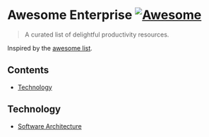 # Awesome Enterprise [![Awesome](https://awesome.re/badge.svg)](https://awesome.re)

> A curated list of delightful productivity resources.

Inspired by the [awesome list](https://github.com/sindresorhus/awesome).

## Contents

- [Technology](#Technology)

## Technology

- [Software Architecture](https://mehdihadeli.github.io/awesome-software-architecture/)
